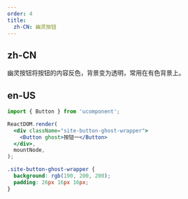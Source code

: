 ```yaml
---
order: 4
title:
  zh-CN: 幽灵按钮
---
```


## zh-CN

幽灵按钮将按钮的内容反色，背景变为透明，常用在有色背景上。

## en-US

```jsx
import { Button } from 'ucomponent';

ReactDOM.render(
  <div className="site-button-ghost-wrapper">
    <Button ghost>按钮一</Button>
  </div>,
  mountNode,
);
```

```css
.site-button-ghost-wrapper {
  background: rgb(190, 200, 200);
  padding: 26px 16px 16px;
}
```
